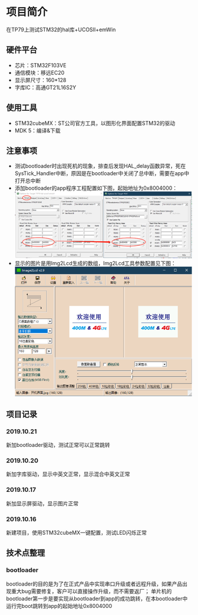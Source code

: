 # 项目简介
在TP79上测试STM32的hal库+UCOSII+emWin

## 硬件平台
* 芯片：STM32F103VE
* 通信模块：移远EC20
* 显示屏尺寸：160*128
* 字库IC：高通GT21L16S2Y

## 使用工具
* STM32cubeMX：ST公司官方工具，以图形化界面配置STM32的驱动
* MDK 5：编译&下载
## 注意事项
* 测试bootloader时出现死机的现象，排查后发现HAL_delay函数异常，死在SysTick_Handler中断，原因是在bootloader中关闭了总中断，需要在app中打开总中断
* 添加bootloader的app程序工程配置如下图，起始地址为0x8004000：
![app起始地址MDK工程配置](https://github.com/gaozichen2012/TP79-hal-ucosii-emwin/blob/master/app%E8%B5%B7%E5%A7%8B%E5%9C%B0%E5%9D%80MDK%E5%B7%A5%E7%A8%8B%E9%85%8D%E7%BD%AE.png)
* 显示的图片是用Img2Lcd生成的数组，Img2Lcd工具参数配置见下图：
![Img2Lcd工具参数截图](https://raw.githubusercontent.com/gaozichen2012/TP79-hal-ucosii-emwin/master/Image2Lcd%E8%BD%AF%E4%BB%B6%E6%88%AA%E5%9B%BE.png)
## 项目记录
### 2019.10.21
新加bootloader驱动，测试正常可以正常跳转
### 2019.10.20
新加字库驱动，显示中英文正常，显示混合中英文正常
### 2019.10.17
新加显示屏驱动，显示图片正常
### 2019.10.16
新建项目，使用STM32cubeMX一键配置，测试LED闪烁正常

## 技术点整理
### bootloader
bootloader的目的是为了在正式产品中实现串口升级或者远程升级，如果产品出现重大bug需要修复，客户可以直接操作升级，而不需要返厂；
单片机的bootloader第一步是要实现从bootloader到app的成功跳转，在本bootloader中运行完boot跳转到app的起始地址0x8004000



